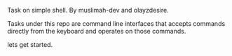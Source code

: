 Task on simple shell.
By muslimah-dev and  olayzdesire.

Tasks under this repo are command line interfaces that accepts commands directly from the keyboard and operates on those commands.

lets get started.


